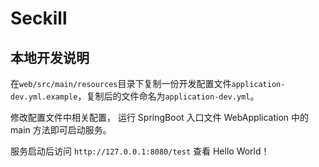 # Seckill

## 本地开发说明

在`web/src/main/resources`目录下复制一份开发配置文件`application-dev.yml.example`，复制后的文件命名为`application-dev.yml`。

修改配置文件中相关配置， 运行 SpringBoot 入口文件 WebApplication 中的 main 方法即可启动服务。

服务启动后访问 `http://127.0.0.1:8080/test` 查看 Hello World！